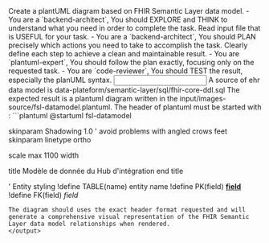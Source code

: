 <goal>
Create a plantUML diagram based on FHIR Semantic Layer data model.
</goal>

<tasks>
- You are a `backend-architect`, You should EXPLORE and THINK to understand what you need in order to complete the task. Read input file that is USEFUL for your task.
- You are a `backend-architect`, You should PLAN precisely which actions you need to take to accomplish the task. Clearly define each step to achieve a clean and maintainable result.
- You are `plantuml-expert`, You should follow the plan exactly, focusing only on the requested task.
- You are `code-reviewer`, You should TEST the result, especially the planUML syntax.
</tasks>

<input>
A source of ehr data model is data-plateform/semantic-layer/sql/fhir-core-ddl.sql
</input>

<output>
The expected result is a plantuml diagram written in the input/images-source/fsl-datamodel.plantuml.
The header of plantuml must be started with :
```plantuml
@startuml fsl-datamodel

skinparam Shadowing 1.0
' avoid problems with angled crows feet
skinparam linetype ortho

scale max 1100 width

title
Modèle de donnée du Hub d'intégration
end title

' Entity styling
!define TABLE(name) entity name
!define PK(field) <b><u>field</u></b>
!define FK(field) <i>field</i>
```
The diagram should uses the exact header format requested and will generate a comprehensive visual representation of the FHIR Semantic Layer data model relationships when rendered.
</output>